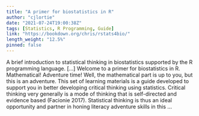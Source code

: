 ```yaml
---
title: "A primer for biostatistics in R"
author: "cjlortie"
date: "2021-07-24T19:00:38Z"
tags: [Statistics, R Programming, Guide]
link: "https://bookdown.org/chris/rstats4bio/"
length_weight: "12.5%"
pinned: false
---
```


A brief introduction to statistical thinking in biostatistics supported by the R programming language. [...] Welcome to a primer for biostatistics in R. Mathematical! Adventure time! Well, the mathematical part is up to you, but this is an adventure. This set of learning materials is a guide developed to support you in better developing critical thinking using statistics. Critical thinking very generally is a mode of thinking that is self-directed and evidence based (Facionie 2017). Statistical thinking is thus an ideal opportunity and partner in honing literacy adventure skills in this ...
